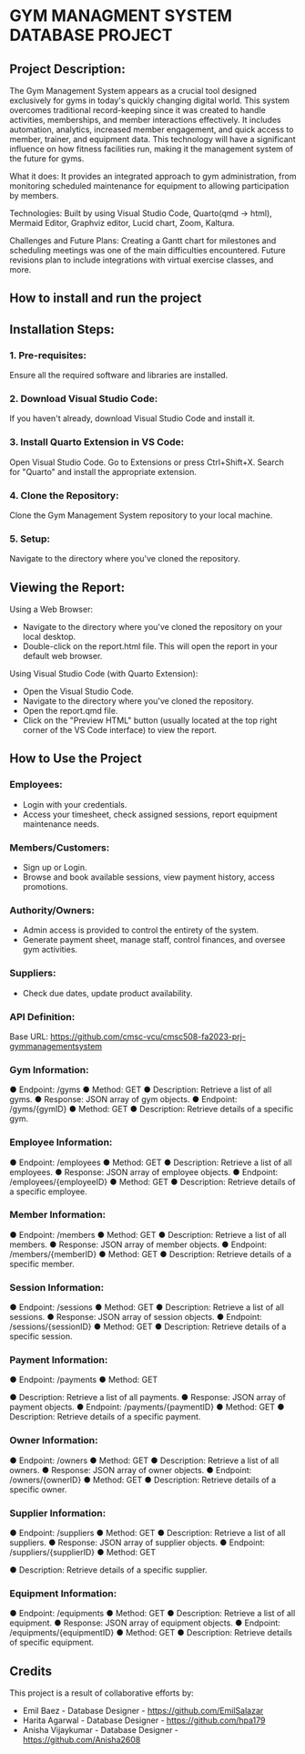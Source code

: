 # GYM MANAGMENT SYSTEM DATABASE PROJECT

## Project Description:
The Gym Management System appears as a crucial tool designed exclusively for gyms in today's quickly changing digital world. This system overcomes traditional record-keeping since it was created to handle activities, memberships, and member interactions effectively. It includes automation, analytics, increased member engagement, and quick access to member, trainer, and equipment data. This technology will have a significant influence on how fitness facilities run, making it the management system of the future for gyms.

What it does: It provides an integrated approach to gym administration, from monitoring scheduled maintenance for equipment to allowing participation by members.

Technologies: Built by using Visual Studio Code, Quarto(qmd -> html), Mermaid Editor, Graphviz editor, Lucid chart, Zoom, Kaltura.

Challenges and Future Plans: Creating a Gantt chart for milestones and scheduling meetings was one of the main difficulties encountered. Future revisions plan to include integrations with virtual exercise classes, and more.

## How to install and run the project
## Installation Steps:
### 1. Pre-requisites:
Ensure all the required software and libraries are installed.
### 2. Download Visual Studio Code:
If you haven't already, download Visual Studio Code and install it.
### 3. Install Quarto Extension in VS Code:
Open Visual Studio Code.
Go to Extensions or press Ctrl+Shift+X.
Search for "Quarto" and install the appropriate extension.
### 4. Clone the Repository:
Clone the Gym Management System repository to your local machine.
### 5. Setup:
Navigate to the directory where you've cloned the repository.

## Viewing the Report:
Using a Web Browser:
* Navigate to the directory where you've cloned the repository on your local desktop.
* Double-click on the report.html file. This will open the report in your default web browser.

Using Visual Studio Code (with Quarto Extension):
* Open the Visual Studio Code.
* Navigate to the directory where you've cloned the repository.
* Open the report.qmd file.
* Click on the "Preview HTML" button (usually located at the top right corner of the VS Code interface) to view the report.

## How to Use the Project
### Employees:
* Login with your credentials.
* Access your timesheet, check assigned sessions, report equipment maintenance needs.

### Members/Customers:
* Sign up or Login.
* Browse and book available sessions, view payment history, access promotions.

### Authority/Owners:
* Admin access is provided to control the entirety of the system.
* Generate payment sheet, manage staff, control finances, and oversee gym activities.

### Suppliers:
* Check due dates, update product availability.

### API Definition:
Base URL: https://github.com/cmsc-vcu/cmsc508-fa2023-prj-gymmanagementsystem

### Gym Information:
● Endpoint: /gyms
● Method: GET
● Description: Retrieve a list of all gyms.
● Response: JSON array of gym objects.
● Endpoint: /gyms/{gymID}
● Method: GET
● Description: Retrieve details of a specific gym.

### Employee Information:
● Endpoint: /employees
● Method: GET
● Description: Retrieve a list of all employees.
● Response: JSON array of employee objects.
● Endpoint: /employees/{employeeID}
● Method: GET
● Description: Retrieve details of a specific employee.

### Member Information:
● Endpoint: /members
● Method: GET
● Description: Retrieve a list of all members.
● Response: JSON array of member objects.
● Endpoint: /members/{memberID}
● Method: GET
● Description: Retrieve details of a specific member.

### Session Information:
● Endpoint: /sessions
● Method: GET
● Description: Retrieve a list of all sessions.
● Response: JSON array of session objects.
● Endpoint: /sessions/{sessionID}
● Method: GET
● Description: Retrieve details of a specific session.

### Payment Information:
● Endpoint: /payments
● Method: GET

● Description: Retrieve a list of all payments.
● Response: JSON array of payment objects.
● Endpoint: /payments/{paymentID}
● Method: GET
● Description: Retrieve details of a specific payment.

### Owner Information:
● Endpoint: /owners
● Method: GET
● Description: Retrieve a list of all owners.
● Response: JSON array of owner objects.
● Endpoint: /owners/{ownerID}
● Method: GET
● Description: Retrieve details of a specific owner.

### Supplier Information:
● Endpoint: /suppliers
● Method: GET
● Description: Retrieve a list of all suppliers.
● Response: JSON array of supplier objects.
● Endpoint: /suppliers/{supplierID}
● Method: GET

● Description: Retrieve details of a specific supplier.

### Equipment Information:
● Endpoint: /equipments
● Method: GET
● Description: Retrieve a list of all equipment.
● Response: JSON array of equipment objects.
● Endpoint: /equipments/{equipmentID}
● Method: GET
● Description: Retrieve details of specific equipment.

## Credits
This project is a result of collaborative efforts by:
* Emil Baez - Database Designer - https://github.com/EmilSalazar
* Harita Agarwal - Database Designer - https://github.com/hpa179
* Anisha Vijaykumar - Database Designer - https://github.com/Anisha2608
